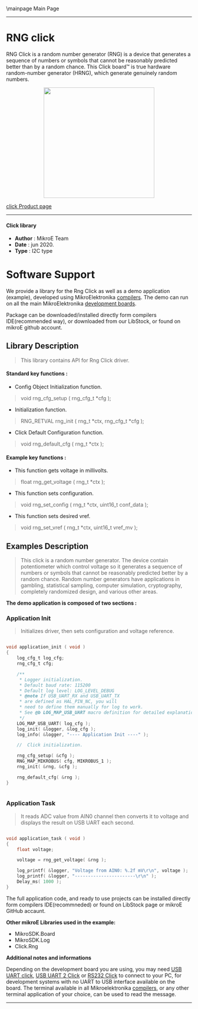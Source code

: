 \mainpage Main Page
 
---
# RNG click

RNG Click is a random number generator (RNG) is a device that generates a sequence of numbers or symbols that cannot be reasonably predicted better than by a random chance. This Click board™ is true hardware random-number generator (HRNG), which generate genuinely random numbers.

<p align="center">
  <img src="https://download.mikroe.com/images/click_for_ide/rng_click.png" height=300px>
</p>


[click Product page](https://www.mikroe.com/rng-click)

---


#### Click library 

- **Author**        : MikroE Team
- **Date**          : jun 2020.
- **Type**          : I2C type


# Software Support

We provide a library for the Rng Click 
as well as a demo application (example), developed using MikroElektronika 
[compilers](https://shop.mikroe.com/compilers). 
The demo can run on all the main MikroElektronika [development boards](https://shop.mikroe.com/development-boards).

Package can be downloaded/installed directly form compilers IDE(recommended way), or downloaded from our LibStock, or found on mikroE github account. 

## Library Description

> This library contains API for Rng Click driver.

#### Standard key functions :

- Config Object Initialization function.
> void rng_cfg_setup ( rng_cfg_t *cfg ); 
 
- Initialization function.
> RNG_RETVAL rng_init ( rng_t *ctx, rng_cfg_t *cfg );

- Click Default Configuration function.
> void rng_default_cfg ( rng_t *ctx );


#### Example key functions :

- This function gets voltage in millivolts.
> float rng_get_voltage ( rng_t *ctx );
 
- This function sets configuration.
> void rng_set_config ( rng_t *ctx, uint16_t conf_data );

- This function sets desired vref.
> void rng_set_vref ( rng_t *ctx, uint16_t vref_mv );

## Examples Description

> This click is a random number generator. The device contain potentiometer which control voltage
> so it generates a sequence of numbers or symbols that cannot be reasonably predicted better 
> by a random chance. Random number generators have applications in gambling, statistical sampling,
> computer simulation, cryptography, completely randomized design, and various other areas. 

**The demo application is composed of two sections :**

### Application Init 

> Initializes driver, then sets configuration and voltage reference.

```c

void application_init ( void )
{
    log_cfg_t log_cfg;
    rng_cfg_t cfg;

    /** 
     * Logger initialization.
     * Default baud rate: 115200
     * Default log level: LOG_LEVEL_DEBUG
     * @note If USB_UART_RX and USB_UART_TX 
     * are defined as HAL_PIN_NC, you will 
     * need to define them manually for log to work. 
     * See @b LOG_MAP_USB_UART macro definition for detailed explanation.
     */
    LOG_MAP_USB_UART( log_cfg );
    log_init( &logger, &log_cfg );
    log_info( &logger, "---- Application Init ----" );

    //  Click initialization.

    rng_cfg_setup( &cfg );
    RNG_MAP_MIKROBUS( cfg, MIKROBUS_1 );
    rng_init( &rng, &cfg );

    rng_default_cfg( &rng );
}
  
```

### Application Task

> It reads ADC value from AIN0 channel then converts it to voltage and 
> displays the result on USB UART each second.

```c

void application_task ( void )
{
    float voltage;

    voltage = rng_get_voltage( &rng );

    log_printf( &logger, "Voltage from AIN0: %.2f mV\r\n", voltage );
    log_printf( &logger, "-----------------------\r\n" );
    Delay_ms( 1000 );
}  

```

The full application code, and ready to use projects can be  installed directly form compilers IDE(recommneded) or found on LibStock page or mikroE GitHub accaunt.

**Other mikroE Libraries used in the example:** 

- MikroSDK.Board
- MikroSDK.Log
- Click.Rng

**Additional notes and informations**

Depending on the development board you are using, you may need 
[USB UART click](https://shop.mikroe.com/usb-uart-click), 
[USB UART 2 Click](https://shop.mikroe.com/usb-uart-2-click) or 
[RS232 Click](https://shop.mikroe.com/rs232-click) to connect to your PC, for 
development systems with no UART to USB interface available on the board. The 
terminal available in all Mikroelektronika 
[compilers](https://shop.mikroe.com/compilers), or any other terminal application 
of your choice, can be used to read the message.



---
